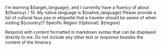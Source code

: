 I'm learning ${target_language}, and I currently have a fluency of about ${fluency} / 10. My native language is ${native_language}
Please provide a list of cultural faux pas or etiquette that a traveler should be aware of when visiting ${country}?
Specific Region (Optional): ${region}

Respond with content formatted in markdown syntax that can be displayed directly to me.
Do not include any other text or response besides the content of the itinerary.